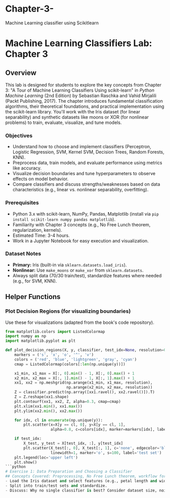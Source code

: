 # Chapter-3-
Machine Learning classifier using Scikitlearn 


# Machine Learning Classifiers Lab: Chapter 3

## Overview
This lab is designed for students to explore the key concepts from Chapter 3: "A Tour of Machine Learning Classifiers Using scikit-learn" in *Python Machine Learning* (2nd Edition) by Sebastian Raschka and Vahid Mirjalili (Packt Publishing, 2017). The chapter introduces fundamental classification algorithms, their theoretical foundations, and practical implementation using the scikit-learn library. You'll work with the Iris dataset (for linear separability) and synthetic datasets like moons or XOR (for nonlinear problems) to train, evaluate, visualize, and tune models.

### Objectives
- Understand how to choose and implement classifiers (Perceptron, Logistic Regression, SVM, Kernel SVM, Decision Trees, Random Forests, KNN).
- Preprocess data, train models, and evaluate performance using metrics like accuracy.
- Visualize decision boundaries and tune hyperparameters to observe effects on model behavior.
- Compare classifiers and discuss strengths/weaknesses based on data characteristics (e.g., linear vs. nonlinear separability, overfitting).

### Prerequisites
- Python 3.x with scikit-learn, NumPy, Pandas, Matplotlib (install via `pip install scikit-learn numpy pandas matplotlib`).
- Familiarity with Chapter 3 concepts (e.g., No Free Lunch theorem, regularization, kernels).
- Estimated Time: 3-4 hours.
- Work in a Jupyter Notebook for easy execution and visualization.

### Dataset Notes
- **Primary:** Iris (built-in via `sklearn.datasets.load_iris`).
- **Nonlinear:** Use `make_moons` or `make_xor` from `sklearn.datasets`.
- Always split data (70/30 train/test), standardize features where needed (e.g., for SVM, KNN).

## Helper Functions
### Plot Decision Regions (for visualizing boundaries)
Use these for visualizations (adapted from the book's code repository).
```python
from matplotlib.colors import ListedColormap
import numpy as np
import matplotlib.pyplot as plt

def plot_decision_regions(X, y, classifier, test_idx=None, resolution=0.02):
    markers = ('s', 'x', 'o', '^', 'v')
    colors = ('red', 'blue', 'lightgreen', 'gray', 'cyan')
    cmap = ListedColormap(colors[:len(np.unique(y))])

    x1_min, x1_max = X[:, 0].min() - 1, X[:, 0].max() + 1
    x2_min, x2_max = X[:, 1].min() - 1, X[:, 1].max() + 1
    xx1, xx2 = np.meshgrid(np.arange(x1_min, x1_max, resolution),
                           np.arange(x2_min, x2_max, resolution))
    Z = classifier.predict(np.array([xx1.ravel(), xx2.ravel()]).T)
    Z = Z.reshape(xx1.shape)
    plt.contourf(xx1, xx2, Z, alpha=0.3, cmap=cmap)
    plt.xlim(xx1.min(), xx1.max())
    plt.ylim(xx2.min(), xx2.max())

    for idx, cl in enumerate(np.unique(y)):
        plt.scatter(x=X[y == cl, 0], y=X[y == cl, 1],
                    alpha=0.8, c=colors[idx], marker=markers[idx], label=cl, edgecolor='black')

    if test_idx:
        X_test, y_test = X[test_idx, :], y[test_idx]
        plt.scatter(X_test[:, 0], X_test[:, 1], c='none', edgecolor='black', alpha=1.0,
                    linewidth=1, marker='o', s=100, label='test set')
    plt.legend(loc='upper left')
    plt.show()
```python
# Exercise 1: Data Preparation and Choosing a Classifier
## Concepts Covered: Preprocessing, No Free Lunch theorem, workflow for classifier selection.
- Load the Iris dataset and select features (e.g., petal length and width for 2D visualization).
- Split into train/test sets and standardize.
- Discuss: Why no single classifier is best? Consider dataset size, noise, separability.
   


